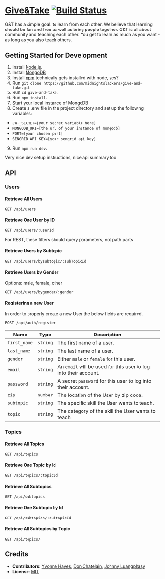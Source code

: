 # [Give&Take](http://give-and-take.herokuapp.com) [![Build Status](https://travis-ci.org/midnightslackers/give-and-take.svg?branch=master)](https://travis-ci.org/midnightslackers/give-and-take)

G&T has a simple goal: to learn from each other. We believe that learning should be fun and free as well as bring people together. G&T is all about community and teaching each other. You get to learn as much as you want - as long as you also teach others.

## Getting Started for Development

1. Install [Node.js](https://nodejs.org/en/).
2. Install [MongoDB](https://docs.mongodb.com/manual/installation/)
3. Install [npm](https://www.npmjs.com/) technically gets installed with node, yes?
4. Run `git clone https://github.com/midnightslackers/give-and-take.git`
5. Run `cd give-and-take`.
6. Run `npm install`.
7. Start your local instance of MongoDB
8. Create a .env file in the project directory and set up the following variables:
  - `JWT_SECRET=[your secret variable here]`
  - `MONGODB_URI=[the url of your instance of mongodb]`
  - `PORT=[your chosen port]`
  - `SENGRID_API_KEY=[your sengrid api key]`
9. Run `npm run dev`.

Very nice dev setup instructions, nice api summary too

## API

### Users

#### Retrieve All Users

```
GET /api/users
```

#### Retrieve One User by ID

```
GET /api/users/:userId
```

For REST, these filters should query parameters, not path parts

#### Retrieve Users by Subtopic

```
GET /api/users/bysubtopic/:subTopicId
```

#### Retrieve Users by Gender
Options: male, female, other
```
GET /api/users/bygender/:gender
```

#### Registering a new User
In order to properly create a new User the below fields are required.
```
POST /api/auth/register
```


| Name                | Type     | Description |
| ------------------- | -------- | ----------- |
| `first_name`        | `string` | The first name of a user. |
| `last_name`         | `string` | The last name of a user.  |
| `gender`            | `string` | Either `male` or `female` for this user. |
| `email`             | `string` | An `email` will be used for this user to log into their account. |
| `password`          | `string` | A secret `password` for this user to log into their account. |
| `zip`               | `number` | The location of the User by zip code. |
| `subtopic`          | `string` | The specific skill the User wants to teach. |
| `topic`             | `string` | The category of the skill the User wants to teach |


### Topics

#### Retrieve All Topics

```
GET /api/topics
```

#### Retrieve One Topic by Id

```
GET /api/topics/:topicId
```

#### Retrieve All Subtopics

```
GET /api/subtopics
```

#### Retrieve One Subtopic by Id

```
GET /api/subtopics/:subtopicId
```

#### Retrieve All Subtopics by Topic

```
GET /api/topics/
```

## Credits

- __Contributors__: [Yvonne Hayes](https://github.com/YvonneHayes), [Don Chatelain](https://github.com/DonChatelain), [Johnny Luangphasy](https://github.com/jluangphasy)
- __License__: [MIT](https://github.com/midnightslackers/give-and-take/blob/master/LICENSE)
